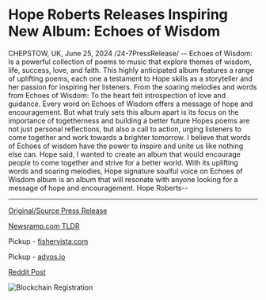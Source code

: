 # Hope Roberts Releases Inspiring New Album: Echoes of Wisdom

CHEPSTOW, UK, June 25, 2024 /24-7PressRelease/ -- Echoes of Wisdom: Is a powerful collection of poems to music that explore themes of wisdom, life, success, love, and faith.  This highly anticipated album features a range of uplifting poems, each one a testament to Hope skills as a storyteller and her passion for inspiring her listeners. From the soaring melodies and words from Echoes of Wisdom: To the heart felt introspection of love and guidance.  Every word on Echoes of Wisdom offers a message of hope and encouragement.  But what truly sets this album apart is its focus on the importance of togetherness and building a better future Hopes poems are not just personal reflections, but also a call to action, urging listeners to come together and work towards a brighter tomorrow.  I believe that words of Echoes of wisdom have the power to inspire and unite us like nothing else can.  Hope said, I wanted to create an album that would encourage people to come together and strive for a better world.  With its uplifting words and soaring melodies, Hope signature soulful voice on Echoes of Wisdom album is an album that will resonate with anyone looking for a message of hope and encouragement.  Hope Roberts-- 

---

[Original/Source Press Release](https://www.24-7pressrelease.com/press-release/511974/hope-roberts-releases-inspiring-new-album-echoes-of-wisdom)
                    

[Newsramp.com TLDR](https://newsramp.com/curated-news/hope-s-album-echoes-of-wisdom-inspires-togetherness-and-hope/0c59d3d2ad58588d2d2cb67c99e9b145) 


Pickup - [fishervista.com](https://fishervista.com/en/hope-roberts-releases-inspiring-new-album-echoes-of-wisdom/20244448)

Pickup - [advos.io](https://advos.io/en/hope-roberts-releases-inspiring-new-album-echoes-of-wisdom/20244448)
 



[Reddit Post](https://www.reddit.com/r/Lifestyle_Culture/comments/1do01ip/hopes_album_echoes_of_wisdom_inspires/) 



![Blockchain Registration](https://cdn.newsramp.app/24-7PressRelease/qrcode/246/25/tiley2Sp.webp)